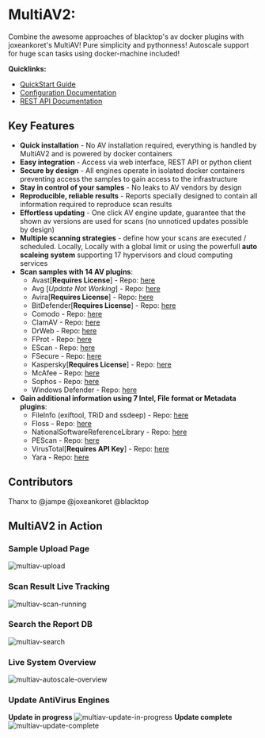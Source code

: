 MultiAV2:
=======================
Combine the awesome approaches of blacktop's av docker plugins with joxeankoret's MultiAV! Pure simplicity and pythonness! Autoscale support for huge scan tasks using docker-machine included!

**Quicklinks:**
- [QuickStart Guide](https://github.com/sakkiii/MultiAV2/wiki/QuickStart-Guide)
- [Configuration Documentation](https://github.com/sakkiii/MultiAV2/wiki/Configuration)
- [REST API Documentation](https://github.com/sakkiii/MultiAV2/wiki/REST-API)

## Key Features

* **Quick installation** - No AV installation required, everything is handled by MultiAV2 and is powered by docker containers
* **Easy integration** - Access via web interface, REST API or python client
* **Secure by design** - All engines operate in isolated docker containers preventing access the samples to gain access to the infrastructure
* **Stay in control of your samples** - No leaks to AV vendors by design
* **Reproducible, reliable results** - Reports specially designed to contain all information required to reproduce scan results
* **Effortless updating** - One click AV engine update, guarantee that the shown av versions are used for scans (no unnoticed updates possible by design)
* **Multiple scanning strategies** - define how your scans are executed / scheduled. Locally, Locally with a global limit or using the powerfull **auto scaleing system** supporting 17 hypervisors and cloud computing services
* **Scan samples with 14 AV plugins**:
  * Avast[**Requires License**] - Repo: [here](https://github.com/malice-plugins/avast)
  * Avg [*Update Not Working*] - Repo: [here](https://github.com/malice-plugins/avg)
  * Avira[**Requires License**] - Repo: [here](https://github.com/malice-plugins/avira)
  * BitDefender[**Requires License**] - Repo: [here](https://github.com/malice-plugins/bitdefender)
  * Comodo - Repo: [here](https://github.com/malice-plugins/comodo)
  * ClamAV - Repo: [here](https://github.com/malice-plugins/clamav)
  * DrWeb - Repo: [here](https://github.com/malice-plugins/drweb)
  * FProt - Repo: [here](https://github.com/malice-plugins/fprot)
  * EScan - Repo: [here](https://github.com/malice-plugins/escan)
  * FSecure - Repo: [here](https://github.com/malice-plugins/fsecure)
  * Kaspersky[**Requires License**] - Repo: [here](https://github.com/malice-plugins/kaspersky)
  * McAfee - Repo: [here](https://github.com/malice-plugins/mcafee)
  * Sophos - Repo: [here](https://github.com/malice-plugins/sophos)
  * Windows Defender - Repo: [here](https://github.com/malice-plugins/windows-defender)
* **Gain additional information using 7 Intel, File format or Metadata plugins**:
  * FileInfo (exiftool, TRiD and ssdeep) - Repo: [here](https://github.com/malice-plugins/fileinfo)
  * Floss - Repo: [here](https://github.com/malice-plugins/floss)
  * NationalSoftwareReferenceLibrary - Repo: [here](https://github.com/malice-plugins/nsrl)
  * PEScan - Repo: [here](https://github.com/malice-plugins/pescan)
  * VirusTotal[**Requires API Key**] - Repo: [here](https://github.com/malice-plugins/virustotal)
  * Yara - Repo: [here](https://github.com/malice-plugins/yara)
  
## Contributors
Thanx to @jampe @joxeankoret @blacktop

## MultiAV2 in Action
### Sample Upload Page

![multiav-upload](https://raw.githubusercontent.com/sakkiii/MultiAV2/master/docs/images/multiav-upload.png)

### Scan Result Live Tracking

![multiav-scan-running](https://raw.githubusercontent.com/sakkiii/MultiAV2/master/docs/images/multiav-scan-running.png)

### Search the Report DB

![multiav-search](https://raw.githubusercontent.com/sakkiii/MultiAV2/master/docs/images/multiav-search.png)

### Live System Overview

![multiav-autoscale-overview](https://raw.githubusercontent.com/sakkiii/MultiAV2/main/docs/images/multiav-autoscale-overview.png)

### Update AntiVirus Engines
**Update in progress**
![multiav-update-in-progress](https://raw.githubusercontent.com/sakkiii/MultiAV2/main/docs/images/multiav-update-in-progress.png)
**Update complete**
![multiav-update-complete](https://raw.githubusercontent.com/sakkiii/MultiAV2/master/docs/images/multiav-update-complete.png)
